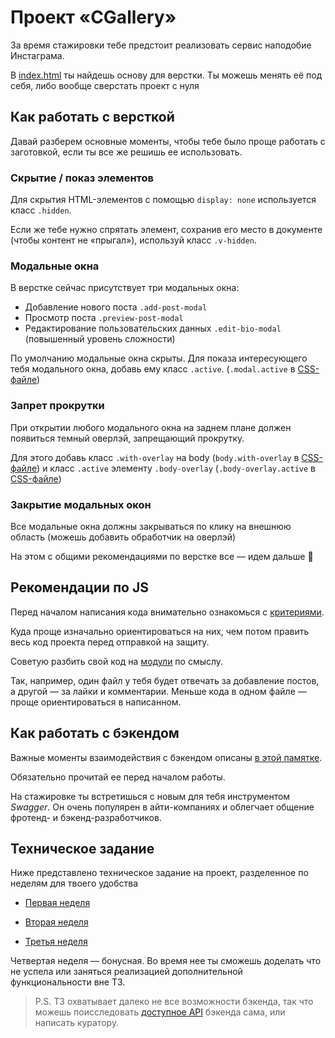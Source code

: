# Проект «CGallery»

За время стажировки тебе предстоит реализовать сервис наподобие Инстаграма.

В [index.html](./index.html) ты найдешь основу для верстки. Ты можешь менять её под себя, либо вообще сверстать проект с нуля

## Как работать с версткой

Давай разберем основные моменты, чтобы тебе было проще работать с заготовкой, если ты все же решишь ее использовать.

### Скрытие / показ элементов

Для скрытия HTML-элементов с помощью `display: none` используется класс `.hidden`.

Если же тебе нужно спрятать элемент, сохранив его место в документе (чтобы контент не «прыгал»), используй класс `.v-hidden`.

### Модальные окна

В верстке сейчас присутствует три модальных окна:

- Добавление нового поста `.add-post-modal`
- Просмотр поста `.preview-post-modal`
- Редактирование пользовательских данных `.edit-bio-modal` (повышенный уровень сложности)

По умолчанию модальные окна скрыты. Для показа интересующего тебя модального окна, добавь ему класс `.active`. (`.modal.active` в [CSS-файле](./style.css))

### Запрет прокрутки

При открытии любого модального окна на заднем плане должен появиться темный оверлэй, запрещающий прокрутку.

Для этого добавь класс `.with-overlay` на body (`body.with-overlay` в [CSS-файле](./style.css)) и класс `.active` элементу `.body-overlay` (`.body-overlay.active` в [CSS-файле](./style.css))

### Закрытие модальных окон

Все модальные окна должны закрываться по клику на внешнюю область (можешь добавить обработчик на оверлэй)

На этом с общими рекомендациями по верстке все — идем дальше 🙂

## Рекомендации по JS

Перед началом написания кода внимательно ознакомься с [критериями](https://docs.google.com/spreadsheets/d/1oa5-hl-jiYb1PBvKOd-wsdVvrvJagNTeQZBKpdcsunw/edit#gid=0).

Куда проще изначально ориентироваться на них, чем потом править весь код проекта перед отправкой на защиту.

Советую разбить свой код на [модули](https://learn.javascript.ru/modules-intro) по смыслу.

Так, например, один файл у тебя будет отвечать за добавление постов, а другой — за лайки и комментарии. Меньше кода в одном файле — проще ориентироваться в написанном.

## Как работать с бэкендом

Важные моменты взаимодействия с бэкендом описаны [в этой памятке](./task/work-with-backend.md).

Обязательно прочитай ее перед началом работы.

На стажировке ты встретишься с новым для тебя инструментом _Swagger_. Он очень популярен в айти-компаниях и облегчает общение фротенд- и бэкенд-разработчиков.

## Техническое задание

Ниже представлено техническое задание на проект, разделенное по неделям для твоего удобства

- [Первая неделя](./task/first-week.md)

- [Вторая неделя](./task/second-week.md)

- [Третья неделя](./task/first-week.md)

Четвертая неделя — бонусная. Во время нее ты сможешь доделать что не успела или заняться реализацией дополнительной функциональности вне ТЗ.

> P.S. ТЗ охватывает далеко не все возможности бэкенда, так что можешь поисследовать [доступное API](https://c-gallery.polinashneider.space/swagger/) бэкенда сама, или написать куратору.
